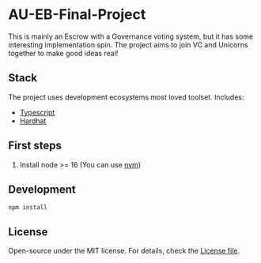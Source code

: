 # AU-EB-Final-Project

This is mainly an Escrow with a Governance voting system, but it has some interesting implementation spin. The project aims to join VC and Unicorns together to make good ideas real!

## Stack

The project uses development ecosystems most loved toolset. Includes:

- [Typescript](https://www.typescriptlang.org/)
- [Hardhat](https://hardhat.org/)

## First steps

1. Install node >= 16 (You can use [nvm](https://github.com/nvm-sh/nvm))

## Development

```
npm install
```

## License

Open-source under the MIT license. For details, check the [License file](https://github.com/Alderian/AU-EB-Final-Project/blob/master/LICENSE).
